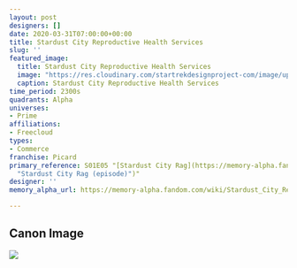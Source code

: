 ```yaml
---
layout: post
designers: []
date: 2020-03-31T07:00:00+00:00
title: Stardust City Reproductive Health Services
slug: ''
featured_image:
  title: Stardust City Reproductive Health Services
  image: "https://res.cloudinary.com/startrekdesignproject-com/image/upload/v1585712309/StardustCityReproHealthServices.png"
  caption: Stardust City Reproductive Health Services
time_period: 2300s
quadrants: Alpha
universes:
- Prime
affiliations:
- Freecloud
types:
- Commerce
franchise: Picard
primary_reference: S01E05 "[Stardust City Rag](https://memory-alpha.fandom.com/wiki/Stardust_City_Rag_(episode)
  "Stardust City Rag (episode)")"
designer: ''
memory_alpha_url: https://memory-alpha.fandom.com/wiki/Stardust_City_Reproductive_Health_Services

---
```

## Canon Image

![](https://res.cloudinary.com/startrekdesignproject-com/image/upload/v1585712309/PIC1x5-StardustCityReproServices.jpg)